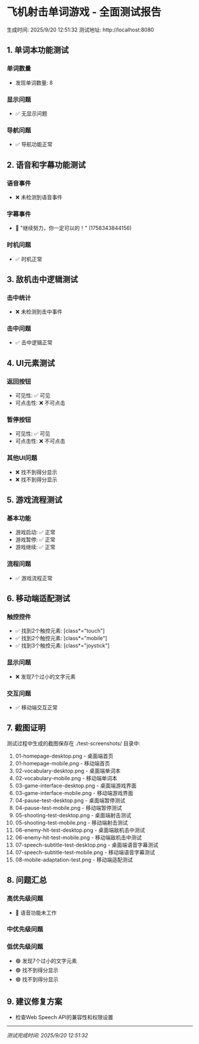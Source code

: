 
# 飞机射击单词游戏 - 全面测试报告

生成时间: 2025/9/20 12:51:32
测试地址: http://localhost:8080

## 1. 单词本功能测试

### 单词数量
- 发现单词数量: 8

### 显示问题
- ✅ 无显示问题

### 导航问题
- ✅ 导航功能正常

## 2. 语音和字幕功能测试

### 语音事件
- ❌ 未检测到语音事件

### 字幕事件
- 📝 "继续努力，你一定可以的！" (1758343844156)

### 时机问题
- ✅ 时机正常

## 3. 敌机击中逻辑测试

### 击中统计
- ❌ 未检测到击中事件

### 击中问题
- ✅ 击中逻辑正常

## 4. UI元素测试

### 返回按钮
- 可见性: ✅ 可见
- 可点击性: ❌ 不可点击

### 暂停按钮
- 可见性: ✅ 可见
- 可点击性: ❌ 不可点击

### 其他UI问题
- ❌ 找不到得分显示
- ❌ 找不到得分显示

## 5. 游戏流程测试

### 基本功能
- 游戏启动: ✅ 正常
- 游戏暂停: ✅ 正常
- 游戏继续: ✅ 正常

### 流程问题
- ✅ 游戏流程正常

## 6. 移动端适配测试

### 触控控件
- ✅ 找到2个触控元素: [class*="touch"]
- ✅ 找到2个触控元素: [class*="mobile"]
- ✅ 找到3个触控元素: [class*="joystick"]

### 显示问题
- ❌ 发现7个过小的文字元素

### 交互问题
- ✅ 移动端交互正常

## 7. 截图证明

测试过程中生成的截图保存在 ./test-screenshots/ 目录中:

1. 01-homepage-desktop.png - 桌面端首页
2. 01-homepage-mobile.png - 移动端首页
3. 02-vocabulary-desktop.png - 桌面端单词本
4. 02-vocabulary-mobile.png - 移动端单词本
5. 03-game-interface-desktop.png - 桌面端游戏界面
6. 03-game-interface-mobile.png - 移动端游戏界面
7. 04-pause-test-desktop.png - 桌面端暂停测试
8. 04-pause-test-mobile.png - 移动端暂停测试
9. 05-shooting-test-desktop.png - 桌面端射击测试
10. 05-shooting-test-mobile.png - 移动端射击测试
11. 06-enemy-hit-test-desktop.png - 桌面端敌机击中测试
12. 06-enemy-hit-test-mobile.png - 移动端敌机击中测试
13. 07-speech-subtitle-test-desktop.png - 桌面端语音字幕测试
14. 07-speech-subtitle-test-mobile.png - 移动端语音字幕测试
15. 08-mobile-adaptation-test.png - 移动端适配测试

## 8. 问题汇总

### 高优先级问题
- 🔴 语音功能未工作

### 中优先级问题


### 低优先级问题
- 🟢 发现7个过小的文字元素
- 🟢 找不到得分显示
- 🟢 找不到得分显示

## 9. 建议修复方案

- 检查Web Speech API的兼容性和权限设置

---

*测试完成时间: 2025/9/20 12:51:32*
